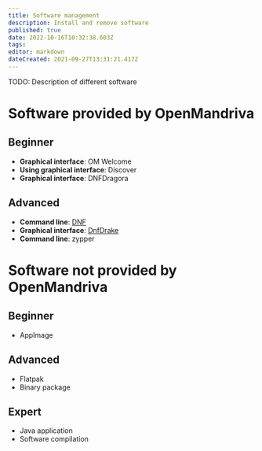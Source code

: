 ```yaml
---
title: Software management
description: Install and remove software
published: true
date: 2022-10-16T10:32:38.603Z
tags: 
editor: markdown
dateCreated: 2021-09-27T13:31:21.417Z
---
```


TODO: Description of different software

# Software provided by OpenMandriva

## Beginner

* **Graphical interface**: OM Welcome
* **Using graphical interface**: Discover
* **Graphical interface**: DNFDragora

## Advanced
* **Command line**: [DNF](/en/distribution/guides/software-management/DNF)
* **Graphical interface**: [DnfDrake](/en/distribution/guides/software-management/DnfDrake)
* **Command line**: zypper

# Software not provided by OpenMandriva

## Beginner

* AppImage

## Advanced

* Flatpak
* Binary package

## Expert
* Java application
* Software compilation
